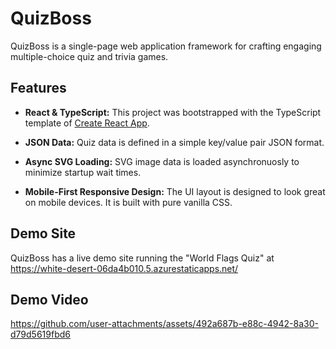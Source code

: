 # QuizBoss

QuizBoss is a single-page web application framework for crafting engaging multiple-choice quiz and trivia games.

## Features

* **React & TypeScript:** This project was bootstrapped with the TypeScript template of [Create React App](https://github.com/facebook/create-react-app).

* **JSON Data:** Quiz data is defined in a simple key/value pair JSON format.

* **Async SVG Loading:** SVG image data is loaded asynchronuosly to minimize startup wait times.

* **Mobile-First Responsive Design:** The UI layout is designed to look great on mobile devices. It is built with pure vanilla CSS.

## Demo Site

QuizBoss has a live demo site running the "World Flags Quiz" at https://white-desert-06da4b010.5.azurestaticapps.net/

## Demo Video

https://github.com/user-attachments/assets/492a687b-e88c-4942-8a30-d79d5619fbd6




